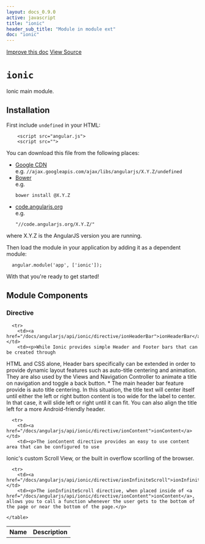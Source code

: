 ```yaml
---
layout: docs_0.9.0
active: javascript
title: "ionic"
header_sub_title: "Module in module ext"
doc: "ionic"
---
```


<div class="pull-right">
  <a href='http://github.com/driftyco/ionic/edit/master/{$ doc.relativePath $}' class='improve-docs'>Improve this doc</a>
  <a href='http://github.com/driftyco/ionic/tree/master/js/ext/angular/src/ionicAngular.js#L6' class='view-source'>
    View Source
  </a>
</div>


<h1>
  <code>ionic</code>
</h1>

<p>Ionic main module.</p>



  <h2>Installation</h2>

  <p>First include <code>undefined</code> in your HTML:</p>

  <pre><code>    &lt;script src=&quot;angular.js&quot;&gt;&#10;    &lt;script src=&quot;&quot;&gt;</code></pre>

  <p>You can download this file from the following places:</p>
  <ul>
    <li>
      <a href="https://developers.google.com/speed/libraries/devguide#angularjs">Google CDN</a><br>
      e.g. <code>//ajax.googleapis.com/ajax/libs/angularjs/X.Y.Z/undefined</code>
    </li>
    <li>
      <a href="http://bower.io">Bower</a><br>
      e.g. <pre><code>bower install @X.Y.Z</code></pre>
    </li>
    <li>
      <a href="http://code.angularjs.org/">code.angularjs.org</a><br>
      e.g. <pre><code>&quot;//code.angularjs.org/X.Y.Z/&quot;</code></pre>
    </li>
  </ul>
  <p>where X.Y.Z is the AngularJS version you are running.</p>
  <p>Then load the module in your application by adding it as a dependent module:</p>
  <pre><code>  angular.module(&#39;app&#39;, [&#39;ionic&#39;]);</code></pre>

  <p>With that you&apos;re ready to get started!</p>


<div class="component-breakdown">
  <h2>Module Components</h2>
  
  <div>
    <h3 class="component-heading" id="directive">Directive</h3>
    <table class="definition-table">
      <tr>
        <th>Name</th>
        <th>Description</th>
      </tr>
      
      <tr>
        <td><a href="/docs/angularjs/api/ionic/directive/ionHeaderBar">ionHeaderBar</a></td>
        <td><p>While Ionic provides simple Header and Footer bars that can be created through
HTML and CSS alone, Header bars specifically can be extended in order to
provide dynamic layout features such as auto-title centering and animation.
They are also used by the Views and Navigation Controller to animate a title
on navigation and toggle a back button.
*
The main header bar feature provide is auto title centering.
In this situation, the title text will center itself until either the
left or right button content is too wide for the label to center.
In that case, it will slide left or right until it can fit.
You can also align the title left for a more Android-friendly header.</p>
</td>
      </tr>
      
      <tr>
        <td><a href="/docs/angularjs/api/ionic/directive/ionContent">ionContent</a></td>
        <td><p>The ionContent directive provides an easy to use content area that can be configured to use
Ionic&#39;s custom Scroll View, or the built in overflow scorlling of the browser.</p>
</td>
      </tr>
      
      <tr>
        <td><a href="/docs/angularjs/api/ionic/directive/ionInfiniteScroll">ionInfiniteScroll</a></td>
        <td><p>The ionInfiniteScroll directive, when placed inside of <a href="/docs/angularjs/api/ionic/directive/ionContent">ionContent</a>, allows you to call a function whenever the user gets to the bottom of the page or near the bottom of the page.</p>
</td>
      </tr>
      
    </table>
  </div>
  
</div>




